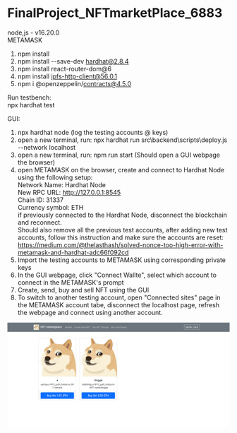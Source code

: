 # FinalProject_NFTmarketPlace_6883
 
  node,js - v16.20.0  <br>
  METAMASK  <br>
 
 
1. npm install
2. npm install --save-dev hardhat@2.8.4
3. npm install react-router-dom@6
4. npm install ipfs-http-client@56.0.1
5. npm i @openzeppelin/contracts@4.5.0

Run testbench:  <br>
 npx hardhat test  <br>
 
GUI:  <br>
 1. npx hardhat node     (log the testing accounts @ keys)
 2. open a new terminal, run: npx hardhat run src\backend\scripts\deploy.js --network localhost
 3. open a new terminal, run: npm run start     (Should open a GUI webpage the browser)
 4. open METAMASK on the browser, create and connect to Hardhat Node using the following setup:  <br>
      Network Name: Hardhat Node  <br>
      New RPC URL: http://127.0.0.1:8545  <br>
      Chain ID: 31337  <br>
      Currency symbol: ETH  <br>
      if previously connected to the Hardhat Node, disconnect the blockchain and reconnect.  <br>
      Should also remove all the previous test accounts, after adding new test accounts, follow this instruction and make sure the
      accounts are reset:
      https://medium.com/@thelasthash/solved-nonce-too-high-error-with-metamask-and-hardhat-adc66f092cd  <br>
 5. Import the testing accounts to METAMASK using corresponding private keys
 6. In the GUI webpage, click "Connect Wallte", select which account to connect in the METAMASK's prompt
 7. Create, send, buy and sell NFT using the GUI
 8. To switch to another testing account, open "Connected sites" page in the METAMASK account tabe, disconnect the localhost page, refresh the webpage and connect using another account. 

![alt text](/GUI_Sample.png)
